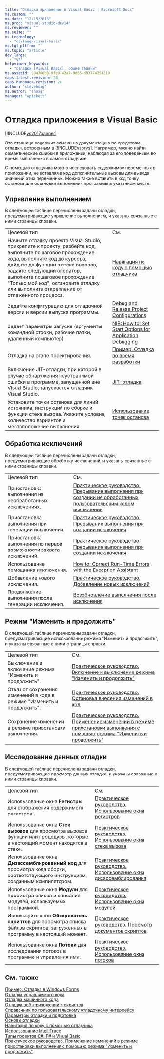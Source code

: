```yaml
---
title: "Отладка приложения в Visual Basic | Microsoft Docs"
ms.custom: ""
ms.date: "12/15/2016"
ms.prod: "visual-studio-dev14"
ms.reviewer: ""
ms.suite: ""
ms.technology: 
  - "devlang-visual-basic"
ms.tgt_pltfrm: ""
ms.topic: "article"
dev_langs: 
  - "VB"
helpviewer_keywords: 
  - "отладка [Visual Basic], общие задачи"
ms.assetid: 904760b8-9fe9-42a7-9d65-d93774253219
caps.latest.revision: 28
caps.handback.revision: 28
author: "stevehoag"
ms.author: "shoag"
manager: "wpickett"
---
```

# Отладка приложения в Visual Basic
[!INCLUDE[vs2017banner](../../csharp/includes/vs2017banner.md)]

Эта страница содержит ссылки на документацию по средствам отладки, встроенным в [!INCLUDE[vsprvs](../../csharp/includes/vsprvs_md.md)].  Например, можно найти семантические ошибки в приложении, наблюдая за его поведением во время выполнения в самом отладчике.  
  
 С помощью отладчика можно исследовать содержимое переменных в приложении, не вставляя в код дополнительные вызовы для вывода значений этих переменных.  Можно также вставить в код точку останова для остановки выполнения программы в указанном месте.  
  
## Управление выполнением  
 В следующей таблице перечислены задачи отладки, предусматривающие управление выполнением, и указаны связанные с ними страницы справки.  
  
|||  
|-|-|  
|Целевой тип|См.|  
|Начните отладку проекта Visual Studio, прикрепите к проекту, разбейте код, выполните пошаговое прохождение кода, выполните код до курсора, дойдите до функции в стеке вызовов, задайте следующий оператор, выполните пошаговое прохождение "Только мой код", остановите отладку или выполните открепление от отлаженного процесса.|[Навигация по коду с помощью отладчика](/visual-studio/debugger/navigating-through-code-with-the-debugger)|  
|Задайте конфигурацию для отладочной версии и версии выпуска программы.|[Debug and Release Project Configurations](http://msdn.microsoft.com/ru-ru/0440b300-0614-4511-901a-105b771b236e)|  
|Задает параметры запуска \(аргументы командной строки, рабочие папки, удаленный компьютер\)|[NIB: How to: Set Start Options for Application Debugging](http://msdn.microsoft.com/ru-ru/ce792058-7bac-4dd6-858b-466e872687b8)|  
|Отладка на этапе проектирования.|[Пример. Отладка во время разработки](../Topic/Walkthrough:%20Debugging%20at%20Design%20Time.md)|  
|Включение JIT\-отладки, при которой в случае обнаружения неустранимой ошибки в программе, запущенной вне Visual Studio, запускается отладчик Visual Studio.|[JIT\-отладка](/visual-studio/debugger/just-in-time-debugging-in-visual-studio)|  
|Установите точки останова для линий источника, инструкций по сборке и функции стека вызова.  Укажите условие, количество вариантов и местоположение выполнения.|[Использование точек останова](/visual-studio/debugger/using-breakpoints)|  
  
## Обработка исключений  
 В следующей таблице перечислены задачи отладки, предусматривающие обработку исключений, и указаны связанные с ними страницы справки.  
  
|||  
|-|-|  
|Целевой тип|См.|  
|Приостановка выполнения на необработанных исключениях.|[Практическое руководство. Прерывание выполнения при создании не обработанных пользовательским кодом исключении](../Topic/How%20to:%20Break%20on%20User-Unhandled%20Exceptions.md)|  
|Приостановка выполнения при генерации исключения.|[Практическое руководство. Прерывание выполнения при создании исключения](../Topic/How%20to:%20Break%20When%20an%20Exception%20is%20Thrown.md)|  
|Приостановка выполнения по первой возможности захвата исключений.|[Практическое руководство. Прерывание выполнения при создании исключения](../Topic/How%20to:%20Break%20When%20an%20Exception%20is%20Thrown.md)|  
|Использование помощника исключения.|[How to: Correct Run\-Time Errors with the Exception Assistant](../Topic/How%20to:%20Correct%20Run-Time%20Errors%20with%20the%20Exception%20Assistant.md)|  
|Добавление нового исключения.|[Практическое руководство. Добавление новых исключений](../Topic/How%20to:%20Add%20New%20Exceptions.md)|  
|Продолжение выполнения после генерации исключения.|[Возобновление выполнения после исключения](/visual-studio/debugger/continuing-execution-after-an-exception)|  
  
## Режим "Изменить и продолжить"  
 В следующей таблице перечислены задачи отладки, предусматривающие использование режима "Изменить и продолжить", и указаны связанные с ними страницы справки.  
  
|||  
|-|-|  
|Целевой тип|См.|  
|Выключение и включение режима "Изменить и продолжить".|[Практическое руководство. Включение и выключение режима "Изменить и продолжить"](../Topic/How%20to:%20Enable%20and%20Disable%20Edit%20and%20Continue.md)|  
|Отказ от сохранения изменений в коде в режиме "Изменить и продолжить".|[Практическое руководство. Остановка внесения изменений в код](../Topic/How%20to:%20Stop%20Code%20Changes.md)|  
|Сохранение изменений в режиме приостановки выполнения.|[Практическое руководство. Применение изменений в режиме приостановки выполнения с помощью режима "Изменить и продолжить"](../Topic/How%20to:%20Apply%20Edits%20in%20Break%20Mode%20with%20Edit%20and%20Continue.md)|  
  
## Исследование данных отладки  
 В следующей таблице перечислены задачи отладки, предусматривающие просмотр данных отладки, и указаны связанные с ними страницы справки.  
  
|||  
|-|-|  
|Целевой тип|См.|  
|Использование окна **Регистры** для отображения содержимого регистров.|[Практическое руководство. Использование окна регистров](../Topic/How%20to:%20Use%20the%20Registers%20Window.md)|  
|Использование окна **Стек вызовов** для просмотра вызовов функции или процедуры, которые в настоящий момент находятся в стеке.|[Практическое руководство. Использование окна стека вызова](../Topic/How%20to:%20Use%20the%20Call%20Stack%20Window.md)|  
|Использование окна **Дизассемблированный код** для просмотра кода сборки, соответствующего инструкциям, созданным компилятором.|[Практическое руководство. Использование окна дизассемблирования](../Topic/How%20to:%20Use%20the%20Disassembly%20Window.md)|  
|Использование окна **Модули** для просмотра списка и описания модулей, используемых программой.|[Практическое руководство. Использование окна модулей](../Topic/How%20to:%20Use%20the%20Modules%20Window.md)|  
|Используйте окно **Обозреватель скриптов** для просмотра списка файлов скриптов, загруженных в программу в настоящий момент.|[Практическое руководство. Просмотр документов скриптов](../Topic/How%20to:%20View%20Script%20Documents.md)|  
|Использование окна **Потоки** для исследования потоков в программе и управления ими.|[Практическое руководство. Использование окна потоков](../Topic/How%20to:%20Use%20the%20Threads%20Window.md)|  
  
## См. также  
 [Пример. Отладка в Windows Forms](../Topic/Walkthrough:%20Debugging%20a%20Windows%20Form.md)   
 [Отладка управляемого кода](/visual-studio/debugger/debugging-managed-code)   
 [Отладка машинного кода](/visual-studio/debugger/debugging-native-code)   
 [Отладка веб\-приложений и скриптов](/visual-studio/debugger/debugging-web-applications-and-script)   
 [Справочник по пользовательскому отладочному интерфейсу](/visual-studio/debugger/debugging-user-interface-reference)   
 [Параметры отладки и подготовка](/visual-studio/debugger/debugger-settings-and-preparation)   
 [Основы отладки](/visual-studio/debugger/debugger-basics)   
 [Навигация по коду с помощью отладчика](/visual-studio/debugger/navigating-through-code-with-the-debugger)   
 [Использование IntelliTrace](/visual-studio/debugger/intellitrace)   
 [Типы проектов C\#, F\# и Visual Basic](../Topic/Debugging%20Preparation:%20C%23,%20F%23,%20and%20Visual%20Basic%20Project%20Types.md)   
 [Практическое руководство. Применение изменений в режиме приостановки выполнения с помощью режима "Изменить и продолжить"](../Topic/How%20to:%20Apply%20Edits%20in%20Break%20Mode%20with%20Edit%20and%20Continue.md)